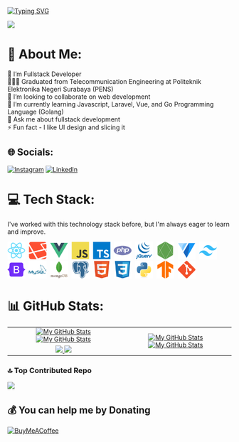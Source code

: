 [![Typing SVG](https://readme-typing-svg.herokuapp.com?font=Fira+Code&duration=3000&pause=1500&color=2FB201&width=500&lines=Hi+%F0%9F%91%8B+I'm+Moch.+Raditya+Aulya+Aramdhan)](https://git.io/typing-svg)

![](https://komarev.com/ghpvc/?username=Aramdhann&style=flat)
# 💫 About Me:                                                                                                                                                                                          
🔭 I’m Fullstack Developer<br>👨🏻‍🎓 Graduated from Telecommunication Engineering at Politeknik Elektronika Negeri Surabaya (PENS)<br>👯 I’m looking to collaborate on web development<br>🌱 I’m currently learning Javascript, Laravel, Vue, and Go Programming Language (Golang)<br>💬 Ask me about fullstack development<br>⚡ Fun fact - I like UI design and slicing it

## 🌐 Socials:
[![Instagram](https://img.shields.io/badge/Instagram-%23E4405F.svg?logo=Instagram&logoColor=white)](https://instagram.com/aramdhann) [![LinkedIn](https://img.shields.io/badge/LinkedIn-%230077B5.svg?logo=linkedin&logoColor=white)](https://linkedin.com/in/mochraditya) 

# 💻 Tech Stack:
I've worked with this technology stack before, but I'm always eager to learn and improve.
<div>
  <img src="https://github.com/devicons/devicon/blob/master/icons/react/react-original.svg" title="React JS" alt="React" width="40" height="40"/>&nbsp;
  <img src="https://github.com/devicons/devicon/blob/master/icons/laravel/laravel-plain.svg" title="Laravel" alt="Laravel" width="40" height="40"/>&nbsp;
  <img src="https://github.com/devicons/devicon/blob/master/icons/vuejs/vuejs-original.svg" title="Vue 3" alt="Vue 3" width="40" height="40"/>&nbsp;
  <img src="https://github.com/devicons/devicon/blob/master/icons/javascript/javascript-original.svg" title="Javascript" alt="Javascript" width="40" height="40"/>&nbsp;
  <img src="https://github.com/devicons/devicon/blob/master/icons/typescript/typescript-original.svg" title="Typescript" alt="Typescript" width="40" height="40"/>&nbsp;
  <img src="https://github.com/devicons/devicon/blob/master/icons/php/php-plain.svg" title="php" alt="php" width="40" height="40"/>&nbsp;
  <img src="https://github.com/devicons/devicon/blob/master/icons/jquery/jquery-plain-wordmark.svg" title="JQuery" alt="JQuery" width="40" height="40"/>&nbsp;
  <img src="https://github.com/devicons/devicon/blob/master/icons/nodejs/nodejs-plain.svg" title="node JS" alt="node JS" width="40" height="40"/>&nbsp;
  <img src="https://github.com/devicons/devicon/blob/master/icons/vuetify/vuetify-original.svg" title="Vuetify" alt="Vuetify" width="40" height="40"/>&nbsp;
  <img src="https://github.com/devicons/devicon/blob/master/icons/tailwindcss/tailwindcss-plain.svg" title="Tailwind CSS" alt="Tailwind CSS" width="40" height="40"/>&nbsp;
  <img src="https://github.com/devicons/devicon/blob/master/icons/bootstrap/bootstrap-plain.svg" title="Bootstrap" alt="Bootstrap" width="40" height="40"/>&nbsp;
  <img src="https://github.com/devicons/devicon/blob/master/icons/mysql/mysql-plain-wordmark.svg" title="MySql" alt="MySql" width="40" height="40"/>&nbsp;
  <img src="https://github.com/devicons/devicon/blob/master/icons/mongodb/mongodb-original-wordmark.svg" title="MongoDB" alt="MongoDB" width="40" height="40"/>&nbsp;
  <img src="https://github.com/devicons/devicon/blob/master/icons/postgresql/postgresql-plain.svg" title="PostgreSQL" alt="PostgreSQL" width="40" height="40"/>&nbsp;
  <img src="https://github.com/devicons/devicon/blob/master/icons/html5/html5-original.svg" title="HTML 5" alt="HTML 5" width="40" height="40"/>&nbsp;
  <img src="https://github.com/devicons/devicon/blob/master/icons/css3/css3-original.svg" title="CSS 3" alt="CSS 3" width="40" height="40"/>&nbsp;
  <img src="https://github.com/devicons/devicon/blob/master/icons/python/python-original.svg" title="Python" alt="Python" width="40" height="40"/>&nbsp;
  <img src="https://github.com/devicons/devicon/blob/master/icons/tensorflow/tensorflow-original.svg" title="Tensorflow" alt="Tensorflow" width="40" height="40"/>&nbsp;
  <img src="https://github.com/devicons/devicon/blob/master/icons/git/git-original.svg" title="Git" alt="Git" width="40" height="40"/>&nbsp;
</div>

# 📊 GitHub Stats:
<table>
<tr>
<td align="center">
  <a href="https://github.com/Aramdhann#gh-light-mode-only">
    <img src="https://github-readme-stats.vercel.app/api?username=Aramdhann&show_icons=true&theme=default&include_all_commits=true#gh-light-mode-only" alt="My GitHub Stats"/>
  </a>

  <a href="https://github.com/Aramdhann#gh-dark-mode-only">
    <img src="https://github-readme-stats.vercel.app/api?username=Aramdhann&show_icons=true&theme=tokyonight&include_all_commits=true#gh-dark-mode-only" alt="My GitHub Stats"/>
  </a>
</td>

<td rowspan="2" align="center">
  <a href="https://github.com/Aramdhann#gh-light-mode-only">
    <img src="https://github-readme-stats.vercel.app/api/top-langs/?username=Aramdhann&theme=default&langs_count=8#gh-light-mode-only" alt="My GitHub Stats"/>
  </a>

  <a href="https://github.com/Aramdhann#gh-dark-mode-only">
    <img src="https://github-readme-stats.vercel.app/api/top-langs/?username=Aramdhann&theme=tokyonight&langs_count=8#gh-dark-mode-only" alt="My GitHub Stats"/>
  </a>
</td>
</tr>

<tr>
<td align="center">
  <a href="https://github.com/Aramdhann#gh-light-mode-only">
    <img src="https://github-readme-streak-stats.herokuapp.com/?user=Aramdhann&theme=default"/>
  </a>

  <a href="https://github.com/Aramdhann#gh-dark-mode-only">
    <img src="https://github-readme-streak-stats.herokuapp.com/?user=Aramdhann&theme=tokyonight"/>
  </a>
</td>
</tr>
</table>

### 🔝 Top Contributed Repo
![](https://github-contributor-stats.vercel.app/api?username=Aramdhann&limit=5&theme=chalk&combine_all_yearly_contributions=true)

## 💰 You can help me by Donating
[![BuyMeACoffee](https://img.shields.io/badge/Buy%20Me%20a%20Coffee-ffdd00?style=for-the-badge&logo=buy-me-a-coffee&logoColor=black)](https://bmc.link/radit) 

  
<!-- Proudly created with GPRM ( https://gprm.itsvg.in ) -->
